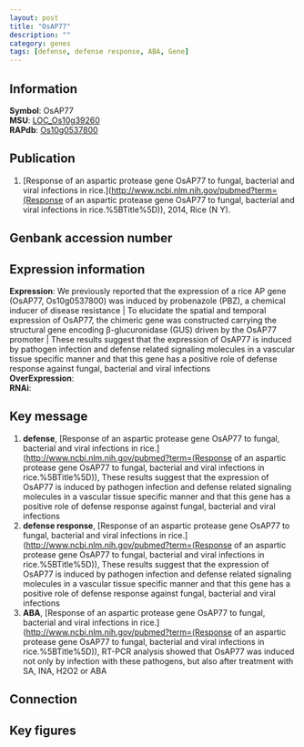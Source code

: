 ```yaml
---
layout: post
title: "OsAP77"
description: ""
category: genes
tags: [defense, defense response, ABA, Gene]
---
```


## Information
__Symbol__: OsAP77  
__MSU__: [LOC_Os10g39260](http://rice.plantbiology.msu.edu/cgi-bin/ORF_infopage.cgi?orf=LOC_Os10g39260)  
__RAPdb__: [Os10g0537800](http://rapdb.dna.affrc.go.jp/viewer/gbrowse_details/irgsp1?name=Os10g0537800)  

## Publication
1. [Response of an aspartic protease gene OsAP77 to fungal, bacterial and viral infections in rice.](http://www.ncbi.nlm.nih.gov/pubmed?term=(Response of an aspartic protease gene OsAP77 to fungal, bacterial and viral infections in rice.%5BTitle%5D)), 2014, Rice (N Y).

## Genbank accession number

## Expression information
__Expression__: We previously reported that the expression of a rice AP gene (OsAP77, Os10g0537800) was induced by probenazole (PBZ), a chemical inducer of disease resistance | To elucidate the spatial and temporal expression of OsAP77, the chimeric gene was constructed carrying the structural gene encoding β-glucuronidase (GUS) driven by the OsAP77 promoter | These results suggest that the expression of OsAP77 is induced by pathogen infection and defense related signaling molecules in a vascular tissue specific manner and that this gene has a positive role of defense response against fungal, bacterial and viral infections  
__OverExpression__:  
__RNAi__:  

## Key message
1. __defense__, [Response of an aspartic protease gene OsAP77 to fungal, bacterial and viral infections in rice.](http://www.ncbi.nlm.nih.gov/pubmed?term=(Response of an aspartic protease gene OsAP77 to fungal, bacterial and viral infections in rice.%5BTitle%5D)), These results suggest that the expression of OsAP77 is induced by pathogen infection and defense related signaling molecules in a vascular tissue specific manner and that this gene has a positive role of defense response against fungal, bacterial and viral infections
2. __defense response__, [Response of an aspartic protease gene OsAP77 to fungal, bacterial and viral infections in rice.](http://www.ncbi.nlm.nih.gov/pubmed?term=(Response of an aspartic protease gene OsAP77 to fungal, bacterial and viral infections in rice.%5BTitle%5D)), These results suggest that the expression of OsAP77 is induced by pathogen infection and defense related signaling molecules in a vascular tissue specific manner and that this gene has a positive role of defense response against fungal, bacterial and viral infections
3. __ABA__, [Response of an aspartic protease gene OsAP77 to fungal, bacterial and viral infections in rice.](http://www.ncbi.nlm.nih.gov/pubmed?term=(Response of an aspartic protease gene OsAP77 to fungal, bacterial and viral infections in rice.%5BTitle%5D)),  RT-PCR analysis showed that OsAP77 was induced not only by infection with these pathogens, but also after treatment with SA, INA, H2O2 or ABA

## Connection

## Key figures


